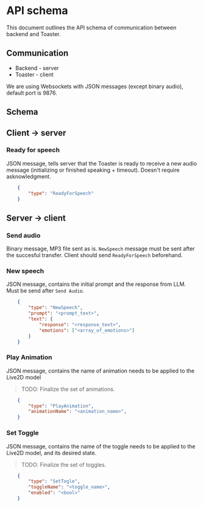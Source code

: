 # API schema

This document outlines the API schema of communication between backend and Toaster.

## Communication

- Backend - server
- Toaster - client

We are using Websockets with JSON messages (except binary audio), default port is 9876.

## Schema

## Client -> server

### Ready for speech

JSON message, tells server that the Toaster is ready to receive a new audio message (initializing or finished speaking + timeout). Doesn't require asknowledgment.

```json
    {
        "type": "ReadyForSpeech"
    }
```

## Server -> client

### Send audio

Binary message, MP3 file sent as is. `NewSpeech` message must be sent after the succesful transfer. Client should send `ReadyForSpeech` beforehand.

### New speech

JSON message, contains the initial prompt and the response from LLM. Must be send after `Send Audio`.

```json
    {
        "type": "NewSpeech",
        "prompt": "<prompt_text>",
        "text": {
            "response": "<response_text>",
            "emotions": ["<array_of_emotions>"]
        }
    }
```

### Play Animation

JSON message, contains the name of animation needs to be applied to the Live2D model

> TODO: Finalize the set of animations.

```json
    {
        "type": "PlayAnimation",
        "animationName": "<animation_name>",
    }
```

### Set Toggle

JSON message, contains the name of the toggle needs to be applied to the Live2D model, and its desired state.

> TODO: Finalize the set of toggles.

```json
    {
        "type": "SetTogle",
        "toggleName": "<toggle_name>",
        "enabled": "<bool>"
    }
```

